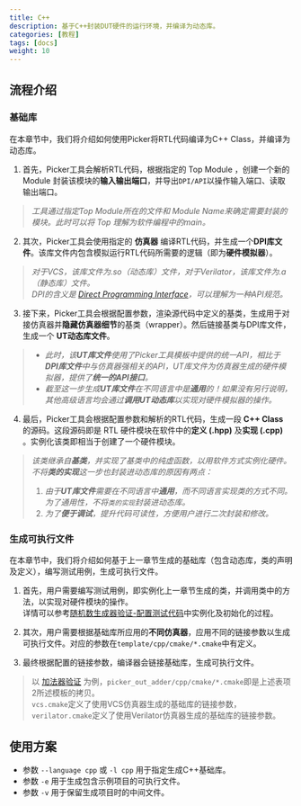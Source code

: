```yaml
---
title: C++
description: 基于C++封装DUT硬件的运行环境，并编译为动态库。
categories: [教程]
tags: [docs]
weight: 10
---
```


## 流程介绍

### 基础库

在本章节中，我们将介绍如何使用Picker将RTL代码编译为C++ Class，并编译为动态库。

1. 首先，Picker工具会解析RTL代码，根据指定的 Top Module ，创建一个新的 Module 封装该模块的**输入输出端口**，并导出`DPI/API`以操作输入端口、读取输出端口。   
> *工具通过指定Top Module所在的文件和 Module Name来确定需要封装的模块。此时可以将 Top 理解为软件编程中的main。*

2. 其次，Picker工具会使用指定的 **仿真器** 编译RTL代码，并生成一个**DPI库文件**。该库文件内包含模拟运行RTL代码所需要的逻辑（即为**硬件模拟器**）。  
> *对于VCS，该库文件为.so（动态库）文件，对于Verilator，该库文件为.a（静态库）文件。*  
> *DPI的含义是 [Direct Programming Interface](https://www.chipverify.com/systemverilog/systemverilog-dpi)，可以理解为一种API规范。*

3. 接下来，Picker工具会根据配置参数，渲染源代码中定义的基类，生成用于对接仿真器并**隐藏仿真器细节**的基类（wrapper）。然后链接基类与DPI库文件，生成一个 **UT动态库文件**。
> - *此时，该**UT库文件**使用了Picker工具模板中提供的统一API，相比于**DPI库文件**中与仿真器强相关的API，UT库文件为仿真器生成的硬件模拟器，提供了**统一的API接口**。*  
> - *截至这一步生成**UT库文件**在不同语言中是**通用**的！如果没有另行说明，其他高级语言均会通过**调用UT动态库**以实现对硬件模拟器的操作。*

4. 最后，Picker工具会根据配置参数和解析的RTL代码，生成一段 **C++ Class** 的源码。这段源码即是 RTL 硬件模块在软件中的**定义 (.hpp)** 及**实现 (.cpp)** 。实例化该类即相当于创建了一个硬件模块。
> *该类继承自**基类**，并实现了基类中的纯虚函数，以用软件方式实例化硬件。*  
> *不将**类的实现**这一步也封装进动态库的原因有两点：*
>   1. *由于**UT库文件**需要在不同语言中**通用**，而不同语言实现类的方式不同。为了通用性，不将`类的实现`封装进动态库。*
>   2. *为了**便于调试**，提升代码可读性，方便用户进行二次封装和修改。*

### 生成可执行文件

在本章节中，我们将介绍如何基于上一章节生成的基础库（包含动态库，类的声明及定义），编写测试用例，生成可执行文件。

1. 首先，用户需要编写测试用例，即实例化上一章节生成的类，并调用类中的方法，以实现对硬件模块的操作。  
详情可以参考[随机数生成器验证-配置测试代码](docs/quick-start/examples/rmg/#配置测试代码)中实例化及初始化的过程。

2. 其次，用户需要根据基础库所应用的**不同仿真器**，应用不同的链接参数以生成可执行文件。对应的参数在`template/cpp/cmake/*.cmake`中有定义。

3. 最终根据配置的链接参数，编译器会链接基础库，生成可执行文件。

> 以 [加法器验证](docs/quick-start/examples/adder/#将rtl构建为c-class) 为例，`picker_out_adder/cpp/cmake/*.cmake`即是上述表项2所述模板的拷贝。  
> `vcs.cmake`定义了使用VCS仿真器生成的基础库的链接参数，`verilator.cmake`定义了使用Verilator仿真器生成的基础库的链接参数。  

## 使用方案

- 参数 `--language cpp` 或 `-l cpp` 用于指定生成C++基础库。
- 参数 `-e` 用于生成包含示例项目的可执行文件。
- 参数 `-v` 用于保留生成项目时的中间文件。